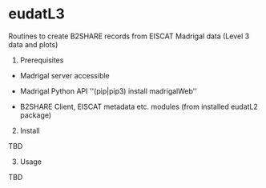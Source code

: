 # eudatL3
Routines to create B2SHARE records from EISCAT Madrigal data (Level 3 data and plots)

1. Prerequisites

- Madrigal server accessible

- Madrigal Python API ''(pip|pip3) install madrigalWeb''

- B2SHARE Client, EISCAT metadata etc. modules (from installed eudatL2 package)

2. Install

TBD

3. Usage

TBD




